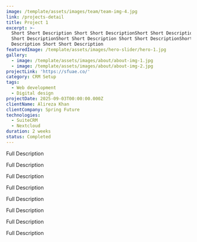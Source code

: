 ```yaml
---
image: /template/assets/images/team/team-img-4.jpg
link: /projects-detail
title: Project 1
excerpt: >-
  Short Short Description Short Short DescriptionShort Short Description Short
  Short DescriptionShort Short Description Short Short DescriptionShort Short
  Description Short Short Description
featuredImage: /template/assets/images/hero-slider/hero-1.jpg
gallery:
  - image: /template/assets/images/about/about-img-1.jpg
  - image: /template/assets/images/about/about-img-2.jpg
projectLink: 'https://sfuae.co/'
category: CRM Setup
tags:
  - Web development
  - Digital design
projectDate: 2025-09-03T00:00:00.000Z
clientName: Alireza Khan
clientCompany: Spring Future
technologies:
  - SuiteCRM
  - Nextcloud
duration: 2 weeks
status: Completed
---
```


Full Description

Full Description

Full Description

Full Description

Full Description

Full Description

Full Description

Full Description
